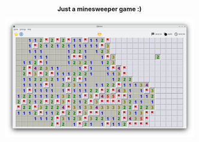 <div align="center">
  <h3>Just a minesweeper game :)</h3>
</div>

<img src="doc\Screenshot_01.png"/>
